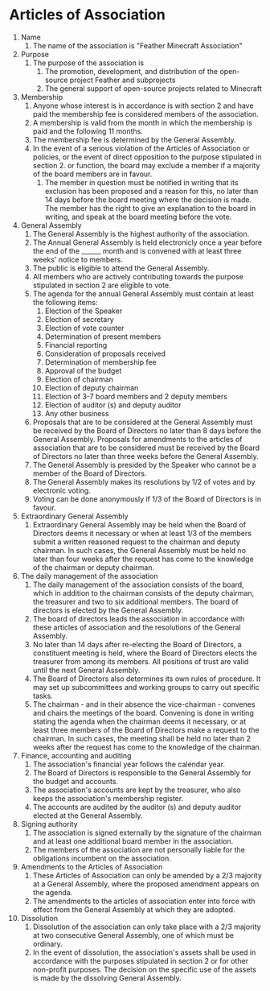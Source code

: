 # Articles of Association
1. Name
    1. The name of the association is "Feather Minecraft Association"
2. Purpose
    1. The purpose of the association is
        1. The promotion, development, and distribution of the open-source project Feather and subprojects
        2. The general support of open-source projects related to Minecraft
3. Membership
    1. Anyone whose interest is in accordance is with section 2 and have paid the membership fee is considered members of the association.
    2. A membership is valid from the month in which the membership is paid and the following 11 months. 
    3. The membership fee is determined by the General Assembly.
    4. In the event of a serious violation of the Articles of Association or policies, or the event of direct opposition to the purpose stipulated in section 2. or function, the board may exclude a member if a majority of the board members are in favour. 
        1. The member in question must be notified in writing that its exclusion has been proposed and a reason for this, no later than 14 days before the board meeting where the decision is made. The member has the right to give an explanation to the board in writing, and speak at the board meeting before the vote. 
4. General Assembly
    1. The General Assembly is the highest authority of the association.
    2. The Annual General Assembly is held electronicly once a year before the end of the ______ month and is convened with at least three weeks' notice to members.
    3. The public is eligible to attend the General Assembly.
    4. All members who are actively contributing towards the purpose stipulated in section 2 are eligible to vote.
    5. The agenda for the annual General Assembly must contain at least the following items:
        1. Election of the Speaker
        2. Election of secretary
        3. Election of vote counter
        4. Determination of present members
        5. Financial reporting
        6. Consideration of proposals received
        7. Determination of membership fee
        8. Approval of the budget
        9. Election of chairman
        10. Election of deputy chairman
        11. Election of 3-7 board members and 2 deputy members
        12. Election of auditor (s) and deputy auditor 
        13. Any other business
    6. Proposals that are to be considered at the General Assembly must be received by the Board of Directors no later than 8 days before the General Assembly. Proposals for amendments to the articles of association that are to be considered must be received by the Board of Directors no later than three weeks before the General Assembly.
    7. The General Assembly is presided by the Speaker who cannot be a member of the Board of Directors.
    8. The General Assembly makes its resolutions by 1/2 of votes and by electronic voting.
    9. Voting can be done anonymously if 1/3 of the Board of Directors is in favour.
5. Extraordinary General Assembly
    1. Extraordinary General Assembly may be held when the Board of Directors deems it necessary or when at least 1/3 of the members submit a written reasoned request to the chairman and deputy chairman. In such cases, the General Assembly must be held no later than four weeks after the request has come to the knowledge of the chairman or deputy chairman.
6. The daily management of the association
    1. The daily management of the association consists of the board, which in addition to the chairman consists of the deputy chairman, the treasurer and two to six additional members. The board of directors is elected by the General Assembly.
    2. The board of directors leads the association in accordance with these articles of association and the resolutions of the General Assembly.
    3. No later than 14 days after re-electing the Board of Directors, a constituent meeting is held, where the Board of Directors elects the treasurer from among its members. All positions of trust are valid until the next General Assembly.
    4. The Board of Directors also determines its own rules of procedure. It may set up subcommittees and working groups to carry out specific tasks.
    5. The chairman - and in their absence the vice-chairman - convenes and chairs the meetings of the board. Convening is done in writing stating the agenda when the chairman deems it necessary, or at least three members of the Board of Directors make a request to the chairman. In such cases, the meeting shall be held no later than 2 weeks after the request has come to the knowledge of the chairman.
7. Finance, accounting and auditing
    1. The association's financial year follows the calendar year.
    2. The Board of Directors is responsible to the General Assembly for the budget and accounts.
    3. The association's accounts are kept by the treasurer, who also keeps the association's membership register.
    4. The accounts are audited by the auditor (s) and deputy auditor elected at the General Assembly.
8. Signing authority
    1. The association is signed externally by the signature of the chairman and at least one additional board member in the association.
    2. The members of the association are not personally liable for the obligations incumbent on the association.
9. Amendments to the Articles of Association
    1. These Articles of Association can only be amended by a 2/3 majority at a General Assembly, where the proposed amendment appears on the agenda.
    2. The amendments to the articles of association enter into force with effect from the General Assembly at which they are adopted.
10. Dissolution
    1. Dissolution of the association can only take place with a 2/3 majority at two consecutive General Assembly, one of which must be ordinary.
    2. In the event of dissolution, the association's assets shall be used in accordance with the purposes stipulated in section 2 or for other non-profit purposes. The decision on the specific use of the assets is made by the dissolving General Assembly.